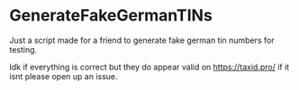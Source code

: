 # GenerateFakeGermanTINs
Just a script made for a friend to generate fake german tin numbers for testing.

Idk if everything is correct but they do appear valid on https://taxid.pro/ if it isnt please open up an issue.
